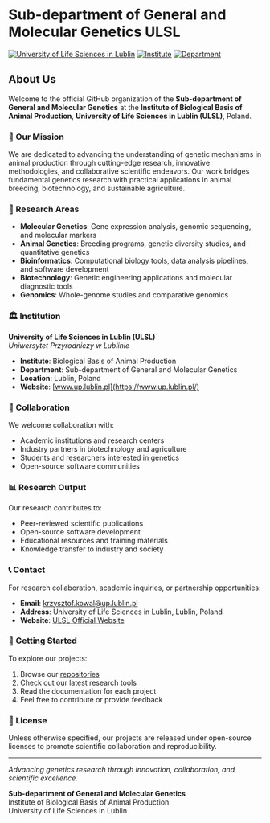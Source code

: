 # Sub-department of General and Molecular Genetics ULSL

[![University of Life Sciences in Lublin](https://img.shields.io/badge/University-ULSL-green.svg)](https://www.up.lublin.pl/)
[![Institute](https://img.shields.io/badge/Institute-IBAP-blue.svg)](https://www.up.lublin.pl/)
[![Department](https://img.shields.io/badge/Department-Genetics-orange.svg)](https://github.com/Sub-department-of-Genetics-ULSL)

## About Us

Welcome to the official GitHub organization of the **Sub-department of General and Molecular Genetics** at the **Institute of Biological Basis of Animal Production**, **University of Life Sciences in Lublin (ULSL)**, Poland.

### 🧬 Our Mission

We are dedicated to advancing the understanding of genetic mechanisms in animal production through cutting-edge research, innovative methodologies, and collaborative scientific endeavors. Our work bridges fundamental genetics research with practical applications in animal breeding, biotechnology, and sustainable agriculture.

### 🔬 Research Areas

- **Molecular Genetics**: Gene expression analysis, genomic sequencing, and molecular markers
- **Animal Genetics**: Breeding programs, genetic diversity studies, and quantitative genetics
- **Bioinformatics**: Computational biology tools, data analysis pipelines, and software development
- **Biotechnology**: Genetic engineering applications and molecular diagnostic tools
- **Genomics**: Whole-genome studies and comparative genomics

### 🏛️ Institution

**University of Life Sciences in Lublin (ULSL)**  
*Uniwersytet Przyrodniczy w Lublinie*

- **Institute**: Biological Basis of Animal Production
- **Department**: Sub-department of General and Molecular Genetics
- **Location**: Lublin, Poland
- **Website**: [www.up.lublin.pl](https://www.up.lublin.pl/)


### 🤝 Collaboration

We welcome collaboration with:
- Academic institutions and research centers
- Industry partners in biotechnology and agriculture
- Students and researchers interested in genetics
- Open-source software communities

### 📊 Research Output

Our research contributes to:
- Peer-reviewed scientific publications
- Open-source software development
- Educational resources and training materials
- Knowledge transfer to industry and society

### 📞 Contact

For research collaboration, academic inquiries, or partnership opportunities:

- **Email**: krzysztof.kowal@up.lublin.pl
- **Address**: University of Life Sciences in Lublin, Lublin, Poland
- **Website**: [ULSL Official Website](https://www.up.lublin.pl/)

### 🌟 Getting Started

To explore our projects:
1. Browse our [repositories](https://github.com/Sub-department-of-Genetics-ULSL)
2. Check out our latest research tools
3. Read the documentation for each project
4. Feel free to contribute or provide feedback

### 📄 License

Unless otherwise specified, our projects are released under open-source licenses to promote scientific collaboration and reproducibility.

---

*Advancing genetics research through innovation, collaboration, and scientific excellence.*

**Sub-department of General and Molecular Genetics**  
Institute of Biological Basis of Animal Production  
University of Life Sciences in Lublin
